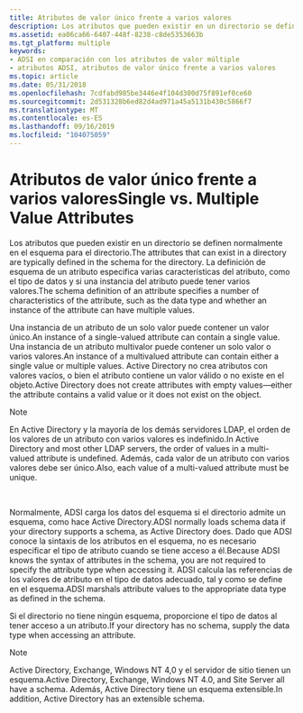 ```yaml
---
title: Atributos de valor único frente a varios valores
description: Los atributos que pueden existir en un directorio se definen normalmente en el esquema para el directorio.
ms.assetid: ea06ca66-6407-448f-8238-c8de5353663b
ms.tgt_platform: multiple
keywords:
- ADSI en comparación con los atributos de valor múltiple
- atributos ADSI, atributos de valor único frente a varios valores
ms.topic: article
ms.date: 05/31/2018
ms.openlocfilehash: 7cdfabd985be3446e4f104d300d75f891ef0ce60
ms.sourcegitcommit: 2d531328b6ed82d4ad971a45a5131b430c5866f7
ms.translationtype: MT
ms.contentlocale: es-ES
ms.lasthandoff: 09/16/2019
ms.locfileid: "104075059"
---
```

# <a name="single-vs-multiple-value-attributes"></a><span data-ttu-id="a6aee-105">Atributos de valor único frente a varios valores</span><span class="sxs-lookup"><span data-stu-id="a6aee-105">Single vs. Multiple Value Attributes</span></span>

<span data-ttu-id="a6aee-106">Los atributos que pueden existir en un directorio se definen normalmente en el esquema para el directorio.</span><span class="sxs-lookup"><span data-stu-id="a6aee-106">The attributes that can exist in a directory are typically defined in the schema for the directory.</span></span> <span data-ttu-id="a6aee-107">La definición de esquema de un atributo especifica varias características del atributo, como el tipo de datos y si una instancia del atributo puede tener varios valores.</span><span class="sxs-lookup"><span data-stu-id="a6aee-107">The schema definition of an attribute specifies a number of characteristics of the attribute, such as the data type and whether an instance of the attribute can have multiple values.</span></span>

<span data-ttu-id="a6aee-108">Una instancia de un atributo de un solo valor puede contener un valor único.</span><span class="sxs-lookup"><span data-stu-id="a6aee-108">An instance of a single-valued attribute can contain a single value.</span></span> <span data-ttu-id="a6aee-109">Una instancia de un atributo multivalor puede contener un solo valor o varios valores.</span><span class="sxs-lookup"><span data-stu-id="a6aee-109">An instance of a multivalued attribute can contain either a single value or multiple values.</span></span> <span data-ttu-id="a6aee-110">Active Directory no crea atributos con valores vacíos, o bien el atributo contiene un valor válido o no existe en el objeto.</span><span class="sxs-lookup"><span data-stu-id="a6aee-110">Active Directory does not create attributes with empty values—either the attribute contains a valid value or it does not exist on the object.</span></span>

> [!Note]  
> <span data-ttu-id="a6aee-111">En Active Directory y la mayoría de los demás servidores LDAP, el orden de los valores de un atributo con varios valores es indefinido.</span><span class="sxs-lookup"><span data-stu-id="a6aee-111">In Active Directory and most other LDAP servers, the order of values in a multi-valued attribute is undefined.</span></span> <span data-ttu-id="a6aee-112">Además, cada valor de un atributo con varios valores debe ser único.</span><span class="sxs-lookup"><span data-stu-id="a6aee-112">Also, each value of a multi-valued attribute must be unique.</span></span>

 

<span data-ttu-id="a6aee-113">Normalmente, ADSI carga los datos del esquema si el directorio admite un esquema, como hace Active Directory.</span><span class="sxs-lookup"><span data-stu-id="a6aee-113">ADSI normally loads schema data if your directory supports a schema, as Active Directory does.</span></span> <span data-ttu-id="a6aee-114">Dado que ADSI conoce la sintaxis de los atributos en el esquema, no es necesario especificar el tipo de atributo cuando se tiene acceso a él.</span><span class="sxs-lookup"><span data-stu-id="a6aee-114">Because ADSI knows the syntax of attributes in the schema, you are not required to specify the attribute type when accessing it.</span></span> <span data-ttu-id="a6aee-115">ADSI calcula las referencias de los valores de atributo en el tipo de datos adecuado, tal y como se define en el esquema.</span><span class="sxs-lookup"><span data-stu-id="a6aee-115">ADSI marshals attribute values to the appropriate data type as defined in the schema.</span></span>

<span data-ttu-id="a6aee-116">Si el directorio no tiene ningún esquema, proporcione el tipo de datos al tener acceso a un atributo.</span><span class="sxs-lookup"><span data-stu-id="a6aee-116">If your directory has no schema, supply the data type when accessing an attribute.</span></span>

> [!Note]  
> <span data-ttu-id="a6aee-117">Active Directory, Exchange, Windows NT 4,0 y el servidor de sitio tienen un esquema.</span><span class="sxs-lookup"><span data-stu-id="a6aee-117">Active Directory, Exchange, Windows NT 4.0, and Site Server all have a schema.</span></span> <span data-ttu-id="a6aee-118">Además, Active Directory tiene un esquema extensible.</span><span class="sxs-lookup"><span data-stu-id="a6aee-118">In addition, Active Directory has an extensible schema.</span></span>

 

 

 





